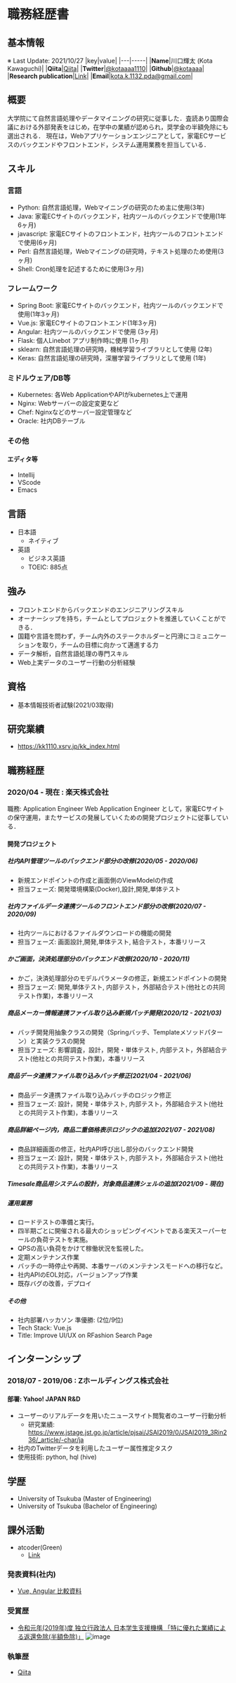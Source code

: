 # 職務経歴書

## 基本情報
※ Last Update: 2021/10/27
|key|value|
|---|-----|
|**Name**|川口輝太 (Kota Kawaguchi)|
|**Qiita**|[Qiita](https://qiita.com/kotaaaa)|
|**Twitter**|[@kotaaaa1110](https://twitter.com/kotaaaa1110)|
|**Github**|[@kotaaaa](https://github.com/kotaaaa)|
|**Research publication**|[Link](https://kk1110.xsrv.jp/kk_index.html)|
|**Email**|kota.k.1132.pda@gmail.com|

## 概要
大学院にて自然言語処理やデータマイニングの研究に従事した．査読あり国際会議における外部発表をはじめ，在学中の業績が認められ，奨学金の半額免除にも選出される．
現在は，Webアプリケーションエンジニアとして，家電ECサービスのバックエンドやフロントエンド，システム運用業務を担当している．

## スキル
### 言語
- Python: 自然言語処理，Webマイニングの研究のため主に使用(3年)
- Java: 家電ECサイトのバックエンド，社内ツールのバックエンドで使用(1年6ヶ月)
- javascript: 家電ECサイトのフロントエンド，社内ツールのフロントエンドで使用(6ヶ月)
- Perl: 自然言語処理，Webマイニングの研究時，テキスト処理のため使用(3ヶ月)
- Shell: Cron処理を記述するために使用(3ヶ月)

### フレームワーク
- Spring Boot: 家電ECサイトのバックエンド，社内ツールのバックエンドで使用(1年3ヶ月)
- Vue.js: 家電ECサイトのフロントエンド(1年3ヶ月)
- Angular: 社内ツールのバックエンドで使用 (3ヶ月)
- Flask: 個人Linebot アプリ制作時に使用 (1ヶ月)
- sklearn: 自然言語処理の研究時，機械学習ライブラリとして使用 (2年)
- Keras: 自然言語処理の研究時，深層学習ライブラリとして使用 (1年)

### ミドルウェア/DB等
- Kubernetes: 各Web ApplicationやAPIがkubernetes上で運用
- Nginx: Webサーバーの設定変更など
- Chef: Nginxなどのサーバー設定管理など
- Oracle: 社内DBテーブル

### その他

#### エディタ等
- Intellij
- VScode
- Emacs

## 言語

- 日本語
  - ネイティブ
- 英語
  - ビジネス英語
  - TOEIC: 885点

## 強み
- フロントエンドからバックエンドのエンジニアリングスキル
- オーナーシップを持ち，チームとしてプロジェクトを推進していくことができる．
- 国籍や言語を問わず，チーム内外のステークホルダーと円滑にコミュニケーションを取り，チームの目標に向かって邁進する力
- データ解析，自然言語処理の専門スキル
- Web上実データのユーザー行動の分析経験

## 資格
- 基本情報技術者試験(2021/03取得)

## 研究業績
- https://kk1110.xsrv.jp/kk_index.html

## 職務経歴

### 2020/04 - 現在 : 楽天株式会社

職務: Application Engineer
Web Application Engineer として，家電ECサイトの保守運用，またサービスの発展していくための開発プロジェクトに従事している．

#### 開発プロジェクト

##### 社内API管理ツールのバックエンド部分の改修(2020/05 - 2020/06)
- 新規エンドポイントの作成と画面側のViewModelの作成
- 担当フェーズ: 開発環境構築(Docker),設計,開発,単体テスト

##### 社内ファイルデータ連携ツールのフロントエンド部分の改修(2020/07 - 2020/09)
- 社内ツールにおけるファイルダウンロードの機能の開発
- 担当フェーズ: 画面設計,開発,単体テスト, 結合テスト，本番リリース

##### かご画面，決済処理部分のバックエンド改修(2020/10 - 2020/11)
- かご，決済処理部分のモデルパラメータの修正，新規エンドポイントの開発
- 担当フェーズ: 開発,単体テスト, 内部テスト，外部結合テスト(他社との共同テスト作業)，本番リリース

##### 商品メーカー情報連携ファイル取り込み新規バッチ開発(2020/12 - 2021/03)
- バッチ開発用抽象クラスの開発（Springバッチ、Templateメソッドパターン）と実装クラスの開発
- 担当フェーズ: 影響調査，設計，開発・単体テスト, 内部テスト，外部結合テスト(他社との共同テスト作業)，本番リリース

##### 商品データ連携ファイル取り込みバッチ修正(2021/04 - 2021/06)
- 商品データ連携ファイル取り込みバッチのロジック修正
- 担当フェーズ: 設計，開発・単体テスト, 内部テスト，外部結合テスト(他社との共同テスト作業)，本番リリース

##### 商品詳細ページ内，商品二重価格表示ロジックの追加(2021/07 - 2021/08)
- 商品詳細画面の修正，社内API呼び出し部分のバックエンド開発
- 担当フェーズ: 設計，開発・単体テスト, 内部テスト，外部結合テスト(他社との共同テスト作業)，本番リリース

##### Timesale商品用システムの設計，対象商品連携シェルの追加(2021/09 - 現在)


##### 運用業務
- ロードテストの準備と実行。
 - 四半期ごとに開催される最大のショッピングイベントである楽天スーパーセールの負荷テストを実施。
 - QPSの高い負荷をかけて稼働状況を監視した。
- 定期メンテナンス作業
 - バッチの一時停止や再開、本番サーバのメンテナンスモードへの移行など。
- 社内APIのEOL対応，バージョンアップ作業
- 既存バグの改善，デプロイ

##### その他
- 社内部署ハッカソン 準優勝: (2位/9位)
 - Tech Stack: Vue.js
 - Title: Improve UI/UX on RFashion Search Page


<!-- ### 社外プロジェクト -->
<!-- * [運営に携わっているコミュニティ](そのコミュニティのconnpassやカンファレンスページのリンクとか) -->
<!-- * [副業で携わっているサービス](そのサービスのランディングページのリンクとか) -->

## **インターンシップ**
### 2018/07 - 2019/06 : Zホールディングス株式会社
#### 部署: **Yahoo! JAPAN R&D**
- ユーザーのリアルデータを用いたニュースサイト閲覧者のユーザー行動分析
  - 研究業績: https://www.jstage.jst.go.jp/article/pjsai/JSAI2019/0/JSAI2019_3Rin236/_article/-char/ja
- 社内のTwitterデータを利用したユーザー属性推定タスク
- 使用技術: python, hql (hive)

## **学歴**
- University of Tsukuba (Master of Engineering)
- University of Tsukuba (Bachelor of Engineering)

## 課外活動
- atcoder(Green)
  - [Link](https://atcoder.jp/users/kotakota1110)

### 発表資料(社内)
* [Vue, Angular 比較資料](https://docs.google.com/presentation/d/1h_P7dhnW3S0hDDh1SePlVg5xgqcNsKFr04HTVTySlzo/edit?usp=sharing)

### 受賞歴
* [令和元年(2019年)度 独立行政法人 日本学生支援機構 「特に優れた業績による返還免除(半額免除)」](https://www.jasso.go.jp/shogakukin/taiyochu/gyosekimenjyo/index.html)
![image](https://user-images.githubusercontent.com/25422441/103165140-4a401380-4857-11eb-907d-457b28af81c6.png)


### 執筆歴
* [Qiita](https://qiita.com/kotaaaa)
